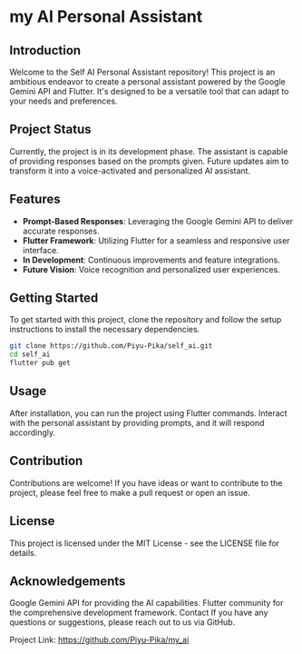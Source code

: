 # my AI Personal Assistant

## Introduction
Welcome to the Self AI Personal Assistant repository! This project is an ambitious endeavor to create a personal assistant powered by the Google Gemini API and Flutter. It's designed to be a versatile tool that can adapt to your needs and preferences.

## Project Status
Currently, the project is in its development phase. The assistant is capable of providing responses based on the prompts given. Future updates aim to transform it into a voice-activated and personalized AI assistant.

## Features
- **Prompt-Based Responses**: Leveraging the Google Gemini API to deliver accurate responses.
- **Flutter Framework**: Utilizing Flutter for a seamless and responsive user interface.
- **In Development**: Continuous improvements and feature integrations.
- **Future Vision**: Voice recognition and personalized user experiences.

## Getting Started
To get started with this project, clone the repository and follow the setup instructions to install the necessary dependencies.

```bash
git clone https://github.com/Piyu-Pika/self_ai.git
cd self_ai
flutter pub get
```

## Usage
After installation, you can run the project using Flutter commands. Interact with the personal assistant by providing prompts, and it will respond accordingly.

## Contribution
Contributions are welcome! If you have ideas or want to contribute to the project, please feel free to make a pull request or open an issue.

## License
This project is licensed under the MIT License - see the LICENSE file for details.

## Acknowledgements
Google Gemini API for providing the AI capabilities.
Flutter community for the comprehensive development framework.
Contact
If you have any questions or suggestions, please reach out to us via GitHub.

Project Link: https://github.com/Piyu-Pika/my_ai
